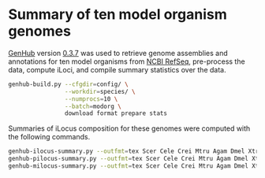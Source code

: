 # Summary of ten model organism genomes

[GenHub](https://standage.github.io/genhub) version [0.3.7](https://github.com/standage/genhub/releases/tag/0.3.7) was used to retrieve genome assemblies and annotations for ten model organisms from [NCBI RefSeq](http://www.ncbi.nlm.nih.gov/refseq/), pre-process the data, compute iLoci, and compile summary statistics over the data.

```bash
genhub-build.py --cfgdir=config/ \
                --workdir=species/ \
                --numprocs=10 \
                --batch=modorg \
                download format prepare stats
```

Summaries of iLocus composition for these genomes were computed with the following commands.

```bash
genhub-ilocus-summary.py --outfmt=tex Scer Cele Crei Mtru Agam Dmel Xtro Drer Mmus Hsap
genhub-pilocus-summary.py --outfmt=tex Scer Cele Crei Mtru Agam Dmel Xtro Drer Mmus Hsap
genhub-milocus-summary.py --outfmt=tex Scer Cele Crei Mtru Agam Dmel Xtro Drer Mmus Hsap
```

